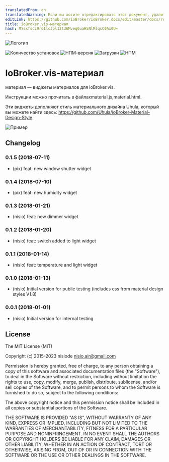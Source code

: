 ```yaml
---
translatedFrom: en
translatedWarning: Если вы хотите отредактировать этот документ, удалите поле «translationFrom», в противном случае этот документ будет снова автоматически переведен
editLink: https://github.com/ioBroker/ioBroker.docs/edit/master/docs/ru/adapterref/iobroker.vis-material/README.md
title: ioBroker.vis-материал
hash: MYsxfscz9r6IlcJpl12t36MveqGuaH5NlMlqsC0Ax0U=
---
```

![Логотип](../../../en/adapterref/iobroker.vis-material/admin/material.png)

![Количество установок](http://iobroker.live/badges/vis-material-stable.svg)
![НПМ-версия](http://img.shields.io/npm/v/iobroker.vis-material.svg)
![Загрузки](https://img.shields.io/npm/dm/iobroker.vis-material.svg)
![НПМ](https://nodei.co/npm/iobroker.vis-material.png?downloads=true)

# IoBroker.vis-материал
материал — виджеты материалов для ioBroker.vis.

Инструкции можно прочитать в файлахmaterial.js,material.html.

Эти виджеты дополняют стиль материального дизайна Uhula, который вы можете найти здесь: https://github.com/Uhula/ioBroker-Material-Design-Style.

![Пример](../../../en/adapterref/iobroker.vis-material/img/widgets.png)

## Changelog
### 0.1.5 (2018-07-11)
- (pix) feat: new window shutter widget

### 0.1.4 (2018-07-10)
- (pix) feat: new humidity widget

### 0.1.3 (2018-01-21)
- (nisio) feat: new dimmer widget

### 0.1.2 (2018-01-20)
- (nisio) feat: switch added to light widget

### 0.1.1 (2018-01-14)
- (nisio) feat: temperature and light widget

### 0.1.0 (2018-01-13)
- (nisio) Initial version for public testing (includes css from material design styles V1.8)

### 0.0.1 (2018-01-01)
- (nisio) Initial version for internal testing

## License
The MIT License (MIT)

Copyright (c) 2015-2023 nisiode <nisio.air@gmail.com>

Permission is hereby granted, free of charge, to any person obtaining a copy
of this software and associated documentation files (the "Software"), to deal
in the Software without restriction, including without limitation the rights
to use, copy, modify, merge, publish, distribute, sublicense, and/or sell
copies of the Software, and to permit persons to whom the Software is
furnished to do so, subject to the following conditions:

The above copyright notice and this permission notice shall be included in all
copies or substantial portions of the Software.

THE SOFTWARE IS PROVIDED "AS IS", WITHOUT WARRANTY OF ANY KIND, EXPRESS OR
IMPLIED, INCLUDING BUT NOT LIMITED TO THE WARRANTIES OF MERCHANTABILITY,
FITNESS FOR A PARTICULAR PURPOSE AND NONINFRINGEMENT. IN NO EVENT SHALL THE
AUTHORS OR COPYRIGHT HOLDERS BE LIABLE FOR ANY CLAIM, DAMAGES OR OTHER
LIABILITY, WHETHER IN AN ACTION OF CONTRACT, TORT OR OTHERWISE, ARISING FROM,
OUT OF OR IN CONNECTION WITH THE SOFTWARE OR THE USE OR OTHER DEALINGS IN THE
SOFTWARE.